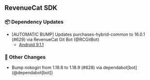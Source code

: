 ## RevenueCat SDK
### 📦 Dependency Updates
* [AUTOMATIC BUMP] Updates purchases-hybrid-common to 16.0.1 (#629) via RevenueCat Git Bot (@RCGitBot)
  * [Android 9.1.1](https://github.com/RevenueCat/purchases-android/releases/tag/9.1.1)

### 🔄 Other Changes
* Bump nokogiri from 1.18.8 to 1.18.9 (#628) via dependabot[bot] (@dependabot[bot])
